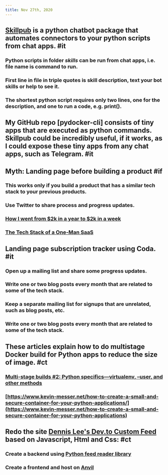```yaml
---
title: Nov 27th, 2020
---
```


## [Skillpub](https://github.com/skillpub/collaboration) is a python chatbot package that automates connectors to your python scripts from chat apps. #it
### Python scripts in folder _skills_ can be run from chat apps, i.e. file name is command to run.
### First line in file in triple quotes is skill description, text your bot **skills** or **help** to see it.
### The shortest python script requires only two lines, one for the description, and one to run a code, e.g. print().
## My GitHub repo [pydocker-cli] consists of tiny apps that are executed as python commands. Skillpub could be incredibly useful, if it works, as I could expose these tiny apps from any chat apps, such as Telegram. #it
## Myth: Landing page before building a product #if
### This works only if you build a product that has a similar tech stack to your previous products.
###
###
###
###
###
### Use Twitter to share process and progress updates.
### [How I went from $2k in a year to $2k in a week](https://jakeprins.com/blog/how-i-went-from-2k-in-a-year-to-2k-in-a-week)
### [The Tech Stack of a One-Man SaaS](https://panelbear.com/blog/tech-stack)
## Landing page subscription tracker using Coda. #it
### Open up a mailing list and share some progress updates.
### Write one or two blog posts every month that are related to some of the tech stack.
### Keep a separate mailing list for signups that are unrelated, such as blog posts, etc.
### Write one or two blog posts every month that are related to some of the tech stack.
##
## These articles explain how to do multistage Docker build for Python apps to reduce the size of image. #ct
### [Multi-stage builds #2: Python specifics—virtualenv, –user, and other methods](https://pythonspeed.com/articles/multi-stage-docker-python/)
### [https://www.kevin-messer.net/how-to-create-a-small-and-secure-container-for-your-python-applications/](https://www.kevin-messer.net/how-to-create-a-small-and-secure-container-for-your-python-applications)
## Redo the site [Dennis Lee's Dev.to Custom Feed](http://mydevto.tldr.pro) based on Javascript, Html and Css: #ct
### Create a backend using [Python feed reader library](https://github.com/lemon24/reader)
### Create a frontend and host on [Anvil](https://anvil.works/learn/tutorials)
